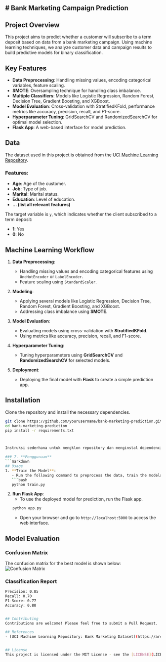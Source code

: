## # Bank Marketing Campaign Prediction

## Project Overview

This project aims to predict whether a customer will subscribe to a term deposit based on data from a bank marketing campaign. Using machine learning techniques, we analyze customer data and campaign results to build predictive models for binary classification.

## Key Features

- **Data Preprocessing**: Handling missing values, encoding categorical variables, feature scaling.
- **SMOTE**: Oversampling technique for handling class imbalance.
- **Multiple Classifiers**: Models like Logistic Regression, Random Forest, Decision Tree, Gradient Boosting, and XGBoost.
- **Model Evaluation**: Cross-validation with StratifiedKFold, performance metrics like accuracy, precision, recall, and F1-score.
- **Hyperparameter Tuning**: GridSearchCV and RandomizedSearchCV for optimal model selection.
- **Flask App**: A web-based interface for model prediction.

## Data

The dataset used in this project is obtained from the [UCI Machine Learning Repository](https://archive.ics.uci.edu/ml/datasets/bank+marketing).

### Features:

- **Age**: Age of the customer.
- **Job**: Type of job.
- **Marital**: Marital status.
- **Education**: Level of education.
- **... (list all relevant features)**

The target variable is `y`, which indicates whether the client subscribed to a term deposit:

- **1**: Yes
- **0**: No

## Machine Learning Workflow

1. **Data Preprocessing**:

   - Handling missing values and encoding categorical features using `OneHotEncoder` or `LabelEncoder`.
   - Feature scaling using `StandardScaler`.

2. **Modeling**:

   - Applying several models like Logistic Regression, Decision Tree, Random Forest, Gradient Boosting, and XGBoost.
   - Addressing class imbalance using **SMOTE**.

3. **Model Evaluation**:

   - Evaluating models using cross-validation with **StratifiedKFold**.
   - Using metrics like accuracy, precision, recall, and F1-score.

4. **Hyperparameter Tuning**:

   - Tuning hyperparameters using **GridSearchCV** and **RandomizedSearchCV** for selected models.

5. **Deployment**:
   - Deploying the final model with **Flask** to create a simple prediction app.

## Installation

Clone the repository and install the necessary dependencies.

````bash
git clone https://github.com/yourusername/bank-marketing-prediction.git
cd bank-marketing-prediction
pip install -r requirements.txt



Instruksi sederhana untuk mengklon repository dan menginstal dependencies yang diperlukan. Jangan lupa menyertakan file `requirements.txt` yang berisi semua package yang dibutuhkan.

### 7. **Penggunaan**
```markdown
## Usage
1. **Train the Model**:
   - Run the following command to preprocess the data, train the models, and evaluate them.
   ```bash
   python train.py
````

2. **Run Flask App**:
   - To use the deployed model for prediction, run the Flask app.
   ```bash
   python app.py
   ```
   - Open your browser and go to `http://localhost:5000` to access the web interface.

## Model Evaluation

### Confusion Matrix

The confusion matrix for the best model is shown below:
![Confusion Matrix](path_to_confusion_matrix_image)

### Classification Report

```bash
Precision: 0.85
Recall: 0.70
F1-Score: 0.77
Accuracy: 0.80


## Contributing
Contributions are welcome! Please feel free to submit a Pull Request.

## References
- [UCI Machine Learning Repository: Bank Marketing Dataset](https://archive.ics.uci.edu/ml/datasets/bank+marketing)


## License
This project is licensed under the MIT License - see the [LICENSE](LICENSE) file for details.
```
